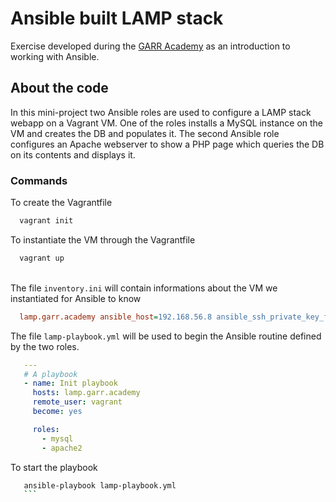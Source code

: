 <!-- ABOUT THE PROJECT -->
# Ansible built LAMP stack

Exercise developed during the [GARR Academy](https://www.garr.it/it/news-e-eventi/comunicati/2053-competenze-hi-tech-in-italia-al-via-la-garr-academy) as an introduction to working with Ansible. 

## About the code

In this mini-project two Ansible roles are used to configure a LAMP stack webapp on a Vagrant VM. One of the roles installs a MySQL instance on the VM and creates the DB and populates it.
The second Ansible role configures an Apache webserver to show a PHP page which queries the DB on its contents and displays it. 

### Commands 

To create the Vagrantfile
 ```sh
   vagrant init
   ```
To instantiate the VM through the Vagrantfile
 ```sh
   vagrant up
   ```
\
The file `inventory.ini` will contain informations about the VM we instantiated for Ansible to know
 ```ini
   lamp.garr.academy ansible_host=192.168.56.8 ansible_ssh_private_key_file=/home/academy/vagrant4academy/.vagrant/machines/lamp/virtualbox/private_key
   ```
The file `lamp-playbook.yml` will be used to begin the Ansible routine defined by the two roles. 
 ```yaml
    ---
    # A playbook
    - name: Init playbook
      hosts: lamp.garr.academy
      remote_user: vagrant
      become: yes

      roles:
        - mysql
        - apache2
   ```
To start the playbook
 ```sh
    ansible-playbook lamp-playbook.yml
    ```
